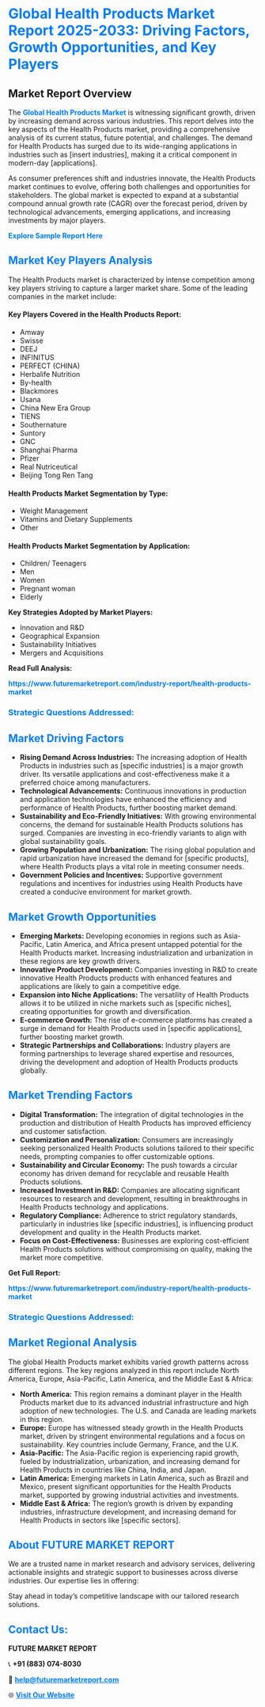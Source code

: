 <h1 style="color: #007BFF;">Global Health Products Market Report 2025-2033: Driving Factors, Growth Opportunities, and Key Players</h1>

<section id="overview">
<h2>Market Report Overview</h2>
<p>The <a href="https://www.futuremarketreport.com/industry-report/health-products-market" style="color: #007BFF; text-decoration: none;"><strong>Global Health Products Market</strong></a> is witnessing significant growth, driven by increasing demand across various industries. This report delves into the key aspects of the Health Products market, providing a comprehensive analysis of its current status, future potential, and challenges. The demand for Health Products has surged due to its wide-ranging applications in industries such as [insert industries], making it a critical component in modern-day [applications].</p>
<p>As consumer preferences shift and industries innovate, the Health Products market continues to evolve, offering both challenges and opportunities for stakeholders. The global market is expected to expand at a substantial compound annual growth rate (CAGR) over the forecast period, driven by technological advancements, emerging applications, and increasing investments by major players.</p>
</section>

<section id="overview">
<p><a href="https://www.futuremarketreport.com/request-sample/reportId=80001" style="color: #007BFF; text-decoration: none;"><strong>Explore Sample Report Here</strong></a></p>
</section>

<section id="key-players">
<h2 style="color: #007BFF;">Market Key Players Analysis</h2>
<p>The Health Products market is characterized by intense competition among key players striving to capture a larger market share. Some of the leading companies in the market include:</p>
<h4>Key Players Covered in the Health Products Report:</h4>
<ul><li>Amway</li><li>Swisse</li><li>DEEJ</li><li>INFINITUS</li><li>PERFECT (CHINA)</li><li>Herbalife Nutrition</li><li>By-health</li><li>Blackmores</li><li>Usana</li><li>China New Era Group</li><li>TIENS</li><li>Southernature</li><li>Suntory</li><li>GNC</li><li>Shanghai Pharma</li><li>Pfizer</li><li>Real Nutriceutical</li><li>Beijing Tong Ren Tang</li></ul>
<h4>Health Products Market Segmentation by Type:</h4>
<ul><li>Weight Management</li><li>Vitamins and Dietary Supplements</li><li>Other</li></ul>

<h4>Health Products Market Segmentation by Application:</h4>
<ul><li>Children/ Teenagers</li><li>Men</li><li>Women</li><li>Pregnant woman</li><li>Elderly</li></ul>
<p><strong>Key Strategies Adopted by Market Players:</strong></p>
<ul>
<li>Innovation and R&D</li>
<li>Geographical Expansion</li>
<li>Sustainability Initiatives</li>
<li>Mergers and Acquisitions</li>
</ul>
</section>

<section>
<p><strong>Read Full Analysis: </strong></p><a href="https://www.futuremarketreport.com/industry-report/health-products-market" style="color: #007BFF; text-decoration: none;"><strong>https://www.futuremarketreport.com/industry-report/health-products-market</strong></a>
<h3 style="color: #007BFF;">Strategic Questions Addressed:</h3>
</section>

<section id="driving-factors">
<h2 style="color: #007BFF;">Market Driving Factors</h2>
<ul>
<li><strong>Rising Demand Across Industries:</strong> The increasing adoption of Health Products in industries such as [specific industries] is a major growth driver. Its versatile applications and cost-effectiveness make it a preferred choice among manufacturers.</li>
<li><strong>Technological Advancements:</strong> Continuous innovations in production and application technologies have enhanced the efficiency and performance of Health Products, further boosting market demand.</li>
<li><strong>Sustainability and Eco-Friendly Initiatives:</strong> With growing environmental concerns, the demand for sustainable Health Products solutions has surged. Companies are investing in eco-friendly variants to align with global sustainability goals.</li>
<li><strong>Growing Population and Urbanization:</strong> The rising global population and rapid urbanization have increased the demand for [specific products], where Health Products plays a vital role in meeting consumer needs.</li>
<li><strong>Government Policies and Incentives:</strong> Supportive government regulations and incentives for industries using Health Products have created a conducive environment for market growth.</li>
</ul>
</section>

<section id="growth-opportunities">
<h2 style="color: #007BFF;">Market Growth Opportunities</h2>
<ul>
<li><strong>Emerging Markets:</strong> Developing economies in regions such as Asia-Pacific, Latin America, and Africa present untapped potential for the Health Products market. Increasing industrialization and urbanization in these regions are key growth drivers.</li>
<li><strong>Innovative Product Development:</strong> Companies investing in R&D to create innovative Health Products products with enhanced features and applications are likely to gain a competitive edge.</li>
<li><strong>Expansion into Niche Applications:</strong> The versatility of Health Products allows it to be utilized in niche markets such as [specific niches], creating opportunities for growth and diversification.</li>
<li><strong>E-commerce Growth:</strong> The rise of e-commerce platforms has created a surge in demand for Health Products used in [specific applications], further boosting market growth.</li>
<li><strong>Strategic Partnerships and Collaborations:</strong> Industry players are forming partnerships to leverage shared expertise and resources, driving the development and adoption of Health Products products globally.</li>
</ul>
</section>

<section id="trending-factors">
<h2 style="color: #007BFF;">Market Trending Factors</h2>
<ul>
<li><strong>Digital Transformation:</strong> The integration of digital technologies in the production and distribution of Health Products has improved efficiency and customer satisfaction.</li>
<li><strong>Customization and Personalization:</strong> Consumers are increasingly seeking personalized Health Products solutions tailored to their specific needs, prompting companies to offer customizable options.</li>
<li><strong>Sustainability and Circular Economy:</strong> The push towards a circular economy has driven demand for recyclable and reusable Health Products solutions.</li>
<li><strong>Increased Investment in R&D:</strong> Companies are allocating significant resources to research and development, resulting in breakthroughs in Health Products technology and applications.</li>
<li><strong>Regulatory Compliance:</strong> Adherence to strict regulatory standards, particularly in industries like [specific industries], is influencing product development and quality in the Health Products market.</li>
<li><strong>Focus on Cost-Effectiveness:</strong> Businesses are exploring cost-efficient Health Products solutions without compromising on quality, making the market more competitive.</li>
</ul>
</section>

<section>
<p><strong>Get Full Report: </strong></p><a href="https://www.futuremarketreport.com/industry-report/health-products-market" style="color: #007BFF; text-decoration: none;"><strong>https://www.futuremarketreport.com/industry-report/health-products-market</strong></a>
<h3 style="color: #007BFF;">Strategic Questions Addressed:</h3>
</section>


<section id="regional-analysis">
<h2 style="color: #007BFF;">Market Regional Analysis</h2>
<p>The global Health Products market exhibits varied growth patterns across different regions. The key regions analyzed in this report include North America, Europe, Asia-Pacific, Latin America, and the Middle East & Africa:</p>
<ul>
<li><strong>North America:</strong> This region remains a dominant player in the Health Products market due to its advanced industrial infrastructure and high adoption of new technologies. The U.S. and Canada are leading markets in this region.</li>
<li><strong>Europe:</strong> Europe has witnessed steady growth in the Health Products market, driven by stringent environmental regulations and a focus on sustainability. Key countries include Germany, France, and the U.K.</li>
<li><strong>Asia-Pacific:</strong> The Asia-Pacific region is experiencing rapid growth, fueled by industrialization, urbanization, and increasing demand for Health Products in countries like China, India, and Japan.</li>
<li><strong>Latin America:</strong> Emerging markets in Latin America, such as Brazil and Mexico, present significant opportunities for the Health Products market, supported by growing industrial activities and investments.</li>
<li><strong>Middle East & Africa:</strong> The region’s growth is driven by expanding industries, infrastructure development, and increasing demand for Health Products in sectors like [specific sectors].</li>
</ul>
</section>

<footer>
<h2 style="color: #007BFF;">About FUTURE MARKET REPORT</h2>
<p>We are a trusted name in market research and advisory services, delivering actionable insights and strategic support to businesses across diverse industries. Our expertise lies in offering:</p>

<p>Stay ahead in today’s competitive landscape with our tailored research solutions.</p>

<h2 style="color: #007BFF;">Contact Us:</h2>
<p><strong>FUTURE MARKET REPORT</strong></p>
<p>📞 <strong>+91 (883) 074-8030</strong></p>
<p>📧 <strong><a href="mailto:help@futuremarketreport.com" style="color: #007BFF;">help@futuremarketreport.com</a></strong></p>
<p>🌐 <strong><a href="https://www.futuremarketreport.com/" style="color: #007BFF;">Visit Our Website</a></strong></p>
</footer>